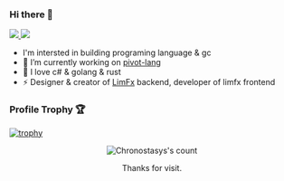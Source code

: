 ### Hi there 👋

<a href="https://github.com/Chronostasys">
  <img src="https://github-readme-stats.vercel.app/api?username=Chronostasys&show_icons=true&theme=dracula" />
  <img src="https://github-readme-stats.vercel.app/api/wakatime?username=AgentSmith&layout=compact&langs_count=8" />
</a> 


<!-- ![Top Langs](https://github-readme-stats.vercel.app/api/top-langs/?username=Chronostasys) -->

- I'm intersted in building programing language & gc
- 🔭 I’m currently working on [pivot-lang](https://lang.pivotstudio.cn/)
- 🎉 I love c# & golang & rust
- ⚡ Designer & creator of [LimFx](https://www.limfx.pro) backend, developer of limfx frontend

### Profile Trophy 🏆

[![trophy](https://github-profile-trophy.vercel.app/?username=Chronostasys&theme=chalk&no-frame=true&column=3)](https://github.com/ryo-ma/github-profile-trophy)


<div align="center">
  <img src="https://count.getloli.com/get/@Chronostasys" alt="Chronostasys's count"/>
  <p>Thanks for visit.</p>
</div>

